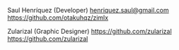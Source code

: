 Saul Henríquez (Developer)
henriquez.saul@gmail.com
https://github.com/otakuhqz/zimlx

Zularizal (Graphic Designer)
https://github.com/zularizal
https://github.com/zularizal

